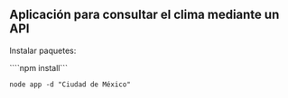 ## Aplicación para consultar el clima mediante un API 

Instalar paquetes:

````npm install```

```node app -d "Ciudad de México"```